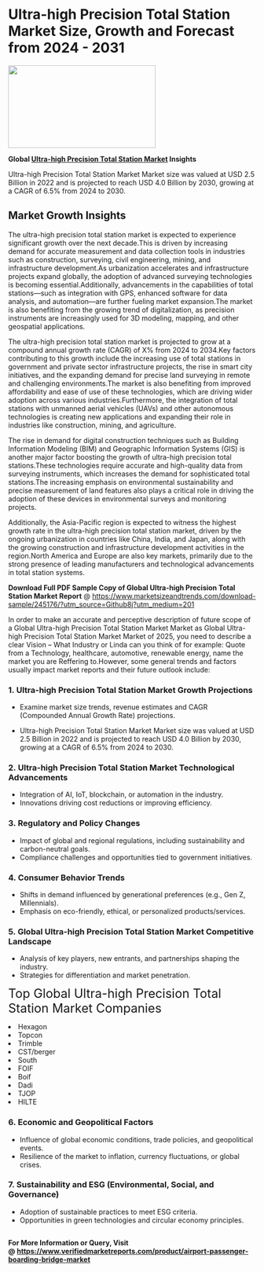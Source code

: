 <H1>Ultra-high Precision Total Station Market Size, Growth and Forecast from 2024 - 2031</H1><img class="aligncenter size-medium wp-image-584254" src="https://thirdeyenews.in/wp-content/uploads/2024/09/Global-Market-Research-300x168.jpeg" alt="" width="300" height="168" /><p><strong>Global&nbsp;<a href="https://www.marketsizeandtrends.com/download-sample/245176/?utm_source=Github8j?utm_medium=201">Ultra-high Precision Total Station Market</a> Insights</strong></p><p>Ultra-high Precision Total Station Market Market size was valued at USD 2.5 Billion in 2022 and is projected to reach USD 4.0 Billion by 2030, growing at a CAGR of 6.5% from 2024 to 2030.</p><p><h2>Market Growth Insights</h2> <p>The ultra-high precision total station market is expected to experience significant growth over the next decade.This is driven by increasing demand for accurate measurement and data collection tools in industries such as construction, surveying, civil engineering, mining, and infrastructure development.As urbanization accelerates and infrastructure projects expand globally, the adoption of advanced surveying technologies is becoming essential.Additionally, advancements in the capabilities of total stations—such as integration with GPS, enhanced software for data analysis, and automation—are further fueling market expansion.The market is also benefiting from the growing trend of digitalization, as precision instruments are increasingly used for 3D modeling, mapping, and other geospatial applications.</p> <p>The ultra-high precision total station market is projected to grow at a compound annual growth rate (CAGR) of X% from 2024 to 2034.Key factors contributing to this growth include the increasing use of total stations in government and private sector infrastructure projects, the rise in smart city initiatives, and the expanding demand for precise land surveying in remote and challenging environments.The market is also benefiting from improved affordability and ease of use of these technologies, which are driving wider adoption across various industries.Furthermore, the integration of total stations with unmanned aerial vehicles (UAVs) and other autonomous technologies is creating new applications and expanding their role in industries like construction, mining, and agriculture.</p> <p>The rise in demand for digital construction techniques such as Building Information Modeling (BIM) and Geographic Information Systems (GIS) is another major factor boosting the growth of ultra-high precision total stations.These technologies require accurate and high-quality data from surveying instruments, which increases the demand for sophisticated total stations.The increasing emphasis on environmental sustainability and precise measurement of land features also plays a critical role in driving the adoption of these devices in environmental surveys and monitoring projects.</p> <p>Additionally, the Asia-Pacific region is expected to witness the highest growth rate in the ultra-high precision total station market, driven by the ongoing urbanization in countries like China, India, and Japan, along with the growing construction and infrastructure development activities in the region.North America and Europe are also key markets, primarily due to the strong presence of leading manufacturers and technological advancements in total station systems.</p> <p><span class=""><strong>Download Full PDF Sample Copy of Global Ultra-high Precision Total Station Market Report</strong> @ <a href="https://www.marketsizeandtrends.com/download-sample/245176/?utm_source=Github8j?utm_medium=201" target="_blank">https://www.marketsizeandtrends.com/download-sample/245176/?utm_source=Github8j?utm_medium=201</a></span></p><p>In order to make an accurate and perceptive description of future scope of a Global&nbsp;Ultra-high Precision Total Station Market Market as Global&nbsp;Ultra-high Precision Total Station Market Market of 2025, you need to describe a clear Vision &ndash; What Industry or Linda can you think of for example: Quote from a Technology, healthcare, automotive, renewable energy, name the market you are Reffering to.However, some general trends and factors usually impact market reports and their future outlook include:</p><h3>1.&nbsp;<strong>Ultra-high Precision Total Station Market Growth Projections</strong></h3><ul><li>Examine market size trends, revenue estimates and CAGR (Compounded Annual Growth Rate) projections.</li><li><p>Ultra-high Precision Total Station Market Market size was valued at USD 2.5 Billion in 2022 and is projected to reach USD 4.0 Billion by 2030, growing at a CAGR of 6.5% from 2024 to 2030.</p></li></ul><h3>2.&nbsp;<strong>Ultra-high Precision Total Station Market Technological Advancements</strong></h3><ul><li>Integration of AI, IoT, blockchain, or automation in the industry.</li><li>Innovations driving cost reductions or improving efficiency.</li></ul><h3>3.&nbsp;<strong>Regulatory and Policy Changes</strong></h3><ul><li>Impact of global and regional regulations, including sustainability and carbon-neutral goals.</li><li>Compliance challenges and opportunities tied to government initiatives.</li></ul><h3>4.&nbsp;<strong>Consumer Behavior Trends</strong></h3><ul><li>Shifts in demand influenced by generational preferences (e.g., Gen Z, Millennials).</li><li>Emphasis on eco-friendly, ethical, or personalized products/services.</li></ul><h3>5.&nbsp;<strong>Global Ultra-high Precision Total Station Market Competitive Landscape</strong></h3><ul><li>Analysis of key players, new entrants, and partnerships shaping the industry.</li><li>Strategies for differentiation and market penetration.</li></ul><p data-pm-slice="1 1 []"><span style="color: inherit; font-family: inherit; font-size: 25px;">Top Global Ultra-high Precision Total Station Market Companies</span></p><div class="" data-test-id=""><p><li>Hexagon</li><li> Topcon</li><li> Trimble</li><li> CST/berger</li><li> South</li><li> FOIF</li><li> Boif</li><li> Dadi</li><li> TJOP</li><li> HILTE</li></p></div><h3>6.&nbsp;<strong>Economic and Geopolitical Factors</strong></h3><ul><li>Influence of global economic conditions, trade policies, and geopolitical events.</li><li>Resilience of the market to inflation, currency fluctuations, or global crises.</li></ul><h3>7.&nbsp;<strong>Sustainability and ESG (Environmental, Social, and Governance)</strong></h3><ul><li>Adoption of sustainable practices to meet ESG criteria.</li><li>Opportunities in green technologies and circular economy principles.</li></ul><h2><strong style="font-size: 14px;">For More Information or Query, Visit @&nbsp;</strong><a style="background-color: #ffffff; font-size: 14px;" href="https://www.marketsizeandtrends.com/report/ultra-high-precision-total-station-market/" target="_blank">https://www.verifiedmarketreports.com/product/airport-passenger-boarding-bridge-market</a></h2>